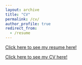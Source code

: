 ```yaml
---
layout: archive
title: "CV"
permalink: /cv/
author_profile: true
redirect_from:
  - /resume
---
```


[Click here to see my resume here!](https://drive.google.com/file/d/1SxWiBfXibWpVVaOwnalNt5OhLNZrWNoa/view?usp=sharing)

[Click here to see my CV here!](https://drive.google.com/file/d/1j5Hzr8n4Xs3QL8V10EnH56ZHqLGeK5BV/view?usp=sharing)
